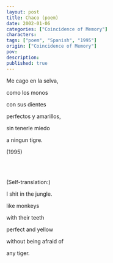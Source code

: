```yaml
---
layout: post
title: Chaco (poem)
date: 2002-01-06
categories: ["Coincidence of Memory"]
characters: 
tags: ["poem", "Spanish", "1995"]
origin: ["Coincidence of Memory"]
pov: 
description: 
published: true
---
```


Me cago en la selva,

como los monos

con sus dientes

perfectos y amarillos,

sin tenerle miedo

a ningun tigre.

(1995)

<br><br>

(Self-translation:)

I shit in the jungle.

like monkeys

with their teeth

perfect and yellow

without being afraid of

any tiger.
